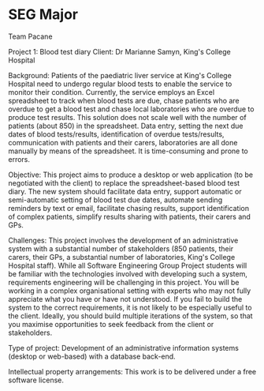 # SEG Major
Team Pacane

Project 1: Blood test diary
Client: Dr Marianne Samyn, King's College Hospital

Background: Patients of the paediatric liver service at King's College Hospital need to undergo regular blood tests to enable the service to monitor their condition. Currently, the service employs an Excel spreadsheet to track when blood tests are due, chase patients who are overdue to get a blood test and chase local laboratories who are overdue to produce test results. This solution does not scale well with the number of patients (about 850) in the spreadsheet. Data entry, setting the next due dates of blood tests/results, identification of overdue tests/results, communication with patients and their carers, laboratories are all done manually by means of the spreadsheet. It is time-consuming and prone to errors.

Objective: This project aims to produce a desktop or web application (to be negotiated with the client) to replace the spreadsheet-based blood test diary. The new system should facilitate data entry, support automatic or semi-automatic setting of blood test due dates, automate sending reminders by text or email, facilitate chasing results, support identification of complex patients, simplify results sharing with patients, their carers and GPs.

Challenges: This project involves the development of an administrative system with a substantial number of stakeholders (850 patients, their carers, their GPs, a substantial number of laboratories, King's College Hospital staff). While all Software Engineering Group Project students will be familiar with the technologies involved with developing such a system, requirements engineering will be challenging in this project. You will be working in a complex organisational setting with experts who may not fully appreciate what you have or have not understood. If you fail to build the system to the correct requirements, it is not likely to be especially useful to the client. Ideally, you should build multiple iterations of the system, so that you maximise opportunities to seek feedback from the client or stakeholders.

Type of project: Development of an administrative information systems (desktop or web-based) with a database back-end.

Intellectual property arrangements: This work is to be delivered under a free software license. 

